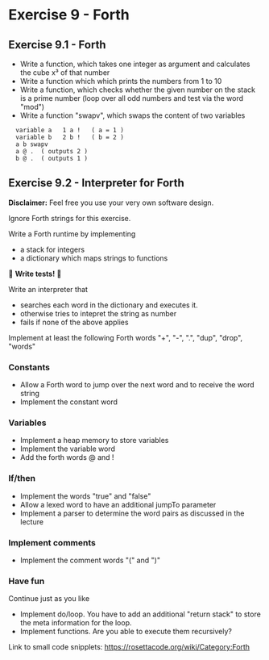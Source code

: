 # Exercise 9 - Forth

## Exercise 9.1 - Forth

- Write a function, which takes one integer as argument and calculates the cube x³ of that number
- Write a function which which prints the numbers from 1 to 10
- Write a function, which checks whether the given number on the stack is a prime number (loop over all odd numbers and test via the word "mod")
- Write a function "swapv", which swaps the content of two variables

```Forth
  variable a   1 a !   ( a = 1 )
  variable b   2 b !   ( b = 2 )
  a b swapv
  a @ .  ( outputs 2 )
  b @ .  ( outputs 1 )
```

## Exercise 9.2 - Interpreter for Forth

**Disclaimer:** Feel free you use your very own software design.

Ignore Forth strings for this exercise.

Write a Forth runtime by implementing
- a stack for integers
- a dictionary which maps strings to functions

🤥 **Write tests!** 🤥

Write an interpreter that
- searches each word in the dictionary and executes it.
- otherwise tries to intepret the string as number
- fails if none of the above applies

Implement at least the following Forth words 
  "+", "-", ".", "dup", "drop", "words" 

### Constants

- Allow a Forth word to jump over the next word and to receive the word string
- Implement the constant word

### Variables

- Implement a heap memory to store variables
- Implement the variable word
- Add the forth words @ and !

### If/then

- Implement the words "true" and "false"
- Allow a lexed word to have an additional jumpTo parameter
- Implement a parser to determine the word pairs as discussed in the lecture

### Implement comments

- Implement the comment words "(" and ")"

### Have fun

Continue just as you like

- Implement do/loop. You have to add an additional "return stack" to store the meta information for the loop.
- Implement functions. Are you able to execute them recursively?

Link to small code snipplets:
https://rosettacode.org/wiki/Category:Forth

